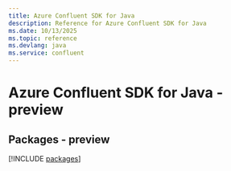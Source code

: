 ```yaml
---
title: Azure Confluent SDK for Java
description: Reference for Azure Confluent SDK for Java
ms.date: 10/13/2025
ms.topic: reference
ms.devlang: java
ms.service: confluent
---
```

# Azure Confluent SDK for Java - preview
## Packages - preview
[!INCLUDE [packages](confluent-index.md)]